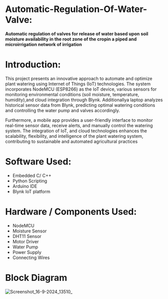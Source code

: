 # Automatic-Regulation-Of-Water-Valve: 
**Automatic regulation of valves for release of water based upon soil moisture availability in the root zone of the cropin a piped and microirrigation network of irrigation**

# Introduction:
This project presents an innovative approach to automate and optimize plant watering using Internet of Things (IoT) technologies. The system incorporates NodeMCU (ESP8266) as the IoT device, various sensors for monitoring environmental conditions (soil moisture, temperature, humidity),and cloud integration through Blynk. Additionallya laptop analyzes historical sensor data from Blynk, predicting optimal watering conditions and controlling the water pump and valves accordingly.

Furthermore, a mobile app provides a user-friendly interface to monitor real-time sensor data, receive alerts, and manually control the watering system. The integration of IoT, and cloud technologies enhances the scalability, flexibility, and intelligence of the plant watering system, contributing to sustainable and automated agricultural practices

# Software Used:
- Embedded C/ C++                                               
- Python Scripting                                               
- Arduino IDE                                                          
- Blynk IoT platform                                           

# Hardware / Components Used:
- NodeMCU   
- Moisture Sensor  
- DHT11 Sensor                                        
- Motor Driver                                  
- Water Pump               
- Power Supply                                          
- Connecting Wires                                     

# Block Diagram
![Screenshot_16-9-2024_13510_](https://github.com/user-attachments/assets/a0633286-4c77-4915-b531-656196837756)

